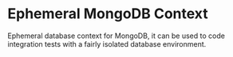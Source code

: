 # Ephemeral MongoDB Context

Ephemeral database context for MongoDB, it can be used to code integration tests with a fairly isolated database environment.
